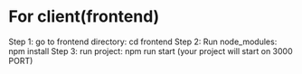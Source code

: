 # For client(frontend)
Step 1:
go to frontend directory: cd frontend
Step 2:
Run node_modules: npm install
Step 3:
run project: npm run start (your project will start on 3000 PORT)
